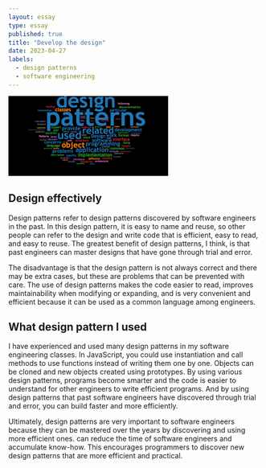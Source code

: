 ```yaml
---
layout: essay
type: essay
published: true
title: "Develop the design"
date: 2023-04-27
labels:
  - design patterns
  - software engineering
---
```


<img class="img-fluid" src="../img/designPattern.png">

## Design effectively

Design patterns refer to design patterns discovered by software engineers in the past. In this design pattern, it is easy to name and reuse, so other people can refer to the design and write code that is efficient, easy to read, and easy to reuse. The greatest benefit of design patterns, I think, is that past engineers can master designs that have gone through trial and error.

The disadvantage is that the design pattern is not always correct and there may be extra cases, but these are problems that can be prevented with care. The use of design patterns makes the code easier to read, improves maintainability when modifying or expanding, and is very convenient and efficient because it can be used as a common language among engineers.

## What design pattern I used

I have experienced and used many design patterns in my software engineering classes. In JavaScript, you could use instantiation and call methods to use functions instead of writing them one by one. Objects can be cloned and new objects created using prototypes. By using various design patterns, programs become smarter and the code is easier to understand for other engineers to write efficient programs. And by using design patterns that past software engineers have discovered through trial and error, you can build faster and more efficiently.

Ultimately, design patterns are very important to software engineers because they can be mastered over the years by discovering and using more efficient ones. can reduce the time of software engineers and accumulate know-how. This encourages programmers to discover new design patterns that are more efficient and practical.
